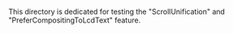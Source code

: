 This directory is dedicated for testing the "ScrollUnification" and "PreferCompositingToLcdText" feature.
